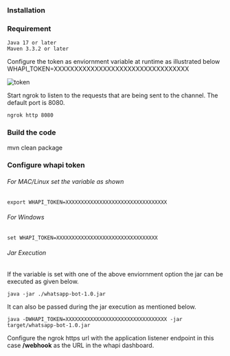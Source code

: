 ### Installation

### Requirement
    Java 17 or later
    Maven 3.3.2 or later

Configure the token as enviornment variable at runtime as illustrated below
WHAPI_TOKEN=XXXXXXXXXXXXXXXXXXXXXXXXXXXXXXXXX

![token](https://github.com/user-attachments/assets/98b624da-bf0e-474a-bce1-81384e103faa)



Start ngrok to listen to the requests that are being sent to the channel. The default port is 8080.
   
    ngrok http 8080

### Build the code 
mvn clean package 
### Configure whapi token
###### For MAC/Linux set the variable as shown 
    export WHAPI_TOKEN=XXXXXXXXXXXXXXXXXXXXXXXXXXXXXXXXX
###### For Windows
    set WHAPI_TOKEN=XXXXXXXXXXXXXXXXXXXXXXXXXXXXXXXXX

###### Jar Execution 
If the variable is set with one of the above enviornment option the jar can be executed as given below.

    java -jar ./whatsapp-bot-1.0.jar

It can also be passed during the jar execution as mentioned below.

    java -DWHAPI_TOKEN=XXXXXXXXXXXXXXXXXXXXXXXXXXXXXXXXX -jar target/whatsapp-bot-1.0.jar


Configure the ngrok https url with the application listener endpoint in this case <b>/webhook</b> as the URL in the whapi dashboard. 
 



 
